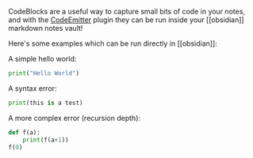 CodeBlocks are a useful way to capture small bits of code in your notes, and with the [CodeEmitter](https://github.com/mokeyish/obsidian-code-emitter) plugin they can be run inside your [[obsidian]] markdown notes vault!

Here's some examples which can be run directly in [[obsidian]]:

A simple hello world:
``` python
print("Hello World")
```

A syntax error:
``` python
print(this is a test)
```

A more complex error (recursion depth): 
``` python
def f(a):
	print(f(a+1))
f(0)
```
